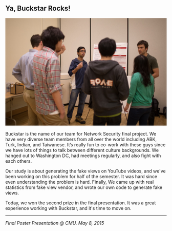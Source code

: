 ## Ya, Buckstar Rocks!

![](../../images/buckstar.jpg)

Buckstar is the name of our team for Network Security final project. We have very diverse team members from all over the world including ABK, Turk, Indian, and Taiwanese. It’s really fun to co-work with these guys since we have lots of things to talk between different culture backgrounds. We hanged out to Washington DC, had meetings regularly, and also fight with each others.

Our study is about generating the fake views on YouTube videos, and we've been working on this problem for half of the semester. It was hard since even understanding the problem is hard. Finally, We came up with real statistics from fake view vendor, and wrote our own code to generate fake views.

Today, we won the second prize in the final presentation. It was a great experience working with Buckstar, and it's time to move on.

---

*Final Poster Presentation @ CMU. May 8, 2015*
